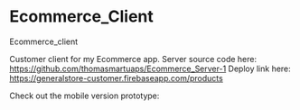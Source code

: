 # Ecommerce_Client
Ecommerce_client

Customer client for my Ecommerce app. Server source code here: https://github.com/thomasmartuaps/Ecommerce_Server-1
Deploy link here: https://generalstore-customer.firebaseapp.com/products

Check out the mobile version prototype:
